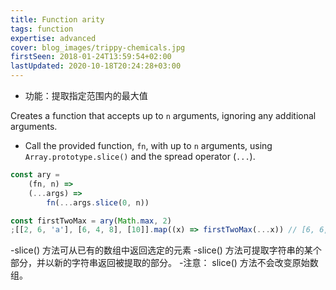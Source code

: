 ```yaml
---
title: Function arity
tags: function
expertise: advanced
cover: blog_images/trippy-chemicals.jpg
firstSeen: 2018-01-24T13:59:54+02:00
lastUpdated: 2020-10-18T20:24:28+03:00
---
```


-   功能：提取指定范围内的最大值

Creates a function that accepts up to `n` arguments, ignoring any additional arguments.

-   Call the provided function, `fn`, with up to `n` arguments, using `Array.prototype.slice()` and the spread operator (`...`).

```js
const ary =
	(fn, n) =>
	(...args) =>
		fn(...args.slice(0, n))
```

```js
const firstTwoMax = ary(Math.max, 2)
;[[2, 6, 'a'], [6, 4, 8], [10]].map((x) => firstTwoMax(...x)) // [6, 6, 10]
```

-slice() 方法可从已有的数组中返回选定的元素
-slice() 方法可提取字符串的某个部分，并以新的字符串返回被提取的部分。 -注意： slice() 方法不会改变原始数组。
